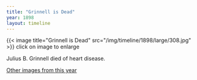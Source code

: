 ```yaml
---
title: "Grinnell is Dead"
year: 1898
layout: timeline
---
```


{{< image title="Grinnell is Dead" src="/img/timeline/1898/large/308.jpg" >}}
click on image to enlarge

Julius B. Grinnell died of heart disease.  

[Other images from this year](/historical/timeline/1898)
